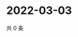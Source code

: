 # 2022-03-03

共 0 条

<!-- BEGIN WEIBO -->
<!-- 最后更新时间 Thu Mar 03 2022 05:00:34 GMT+0800 (China Standard Time) -->

<!-- END WEIBO -->
